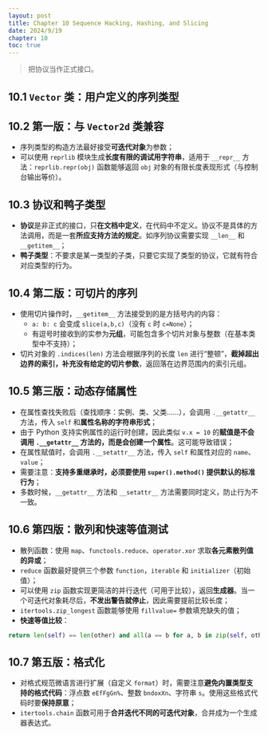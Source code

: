 ```yaml
---
layout: post
title: Chapter 10 Sequence Hacking, Hashing, and Slicing
date: 2024/9/19
chapter: 10
toc: true
---
```


> 把协议当作正式接口。

## 10.1 `Vector` 类：用户定义的序列类型

## 10.2 第一版：与 `Vector2d` 类兼容

- 序列类型的构造方法最好接受**可迭代对象**为参数；
- 可以使用 `reprlib` 模块生成**长度有限的调试用字符串**，适用于 `__repr__` 方法：`reprlib.repr(obj)` 函数能够返回 `obj` 对象的有限长度表现形式（与控制台输出等价）。

## 10.3 协议和鸭子类型

- **协议**是非正式的接口，只**在文档中定义**，在代码中不定义。协议不是具体的方法调用，而是一套**所应支持方法的规定**。如序列协议需要实现 `__len__` 和 `__getitem__`；
- **鸭子类型**：不要求是某一类型的子类，只要它实现了类型的协议，它就有符合对应类型的行为。

## 10.4 第二版：可切片的序列

- 使用切片操作时，`__getitem__` 方法接受到的是方括号内的内容：
    - `a: b: c` 会变成 `slice(a,b,c)`（没有 `c` 时 `c=None`）；
    - 有逗号时接收到的实参为**元组**，可能包含多个切片对象与整数（在基本类型中不支持）；
- 切片对象的 `.indices(len)` 方法会根据序列的长度 `len` 进行“整顿”，**截掉超出边界的索引，补充没有给定的切片参数**，返回落在边界范围内的索引元组。

## 10.5 第三版：动态存储属性

- 在属性查找失败后（查找顺序：实例、类、父类……），会调用 `.__getattr__` 方法，传入 `self` 和**属性名称的字符串形式**；
- 由于 Python 支持实例属性的运行时创建，因此类似 `v.x = 10` 的**赋值是不会调用 `.__getattr__` 方法的，而是会创建一个属性**。这可能导致错误；
- 在属性赋值时，会调用 `.__setattr__` 方法，传入 `self` 和属性对应的 `name`、`value`；
- 需要注意：**支持多重继承时，必须要使用 `super().method()` 提供默认的标准行为**；
- 多数时候，`__getattr__` 方法和 `__setattr__` 方法需要同时定义，防止行为不一致。

## 10.6 第四版：散列和快速等值测试

- 散列函数：使用 `map`、`functools.reduce`、`operator.xor` 求取**各元素散列值的异或**；
- `reduce` 函数最好提供三个参数 `function`，`iterable` 和 `initializer`（初始值）；
- 可以使用 `zip` 函数实现更简洁的并行迭代（可用于比较），返回**生成器**。当一个可迭代对象耗尽后，**不发出警告就停止**，因此需要提前比较长度；
- `itertools.zip_longest` 函数能够使用 `fillvalue=` 参数填充缺失的值；
- **快速等值比较**：

```python
return len(self) == len(other) and all(a == b for a, b in zip(self, other))
```

## 10.7 第五版：格式化

- 对格式规范微语言进行扩展（自定义 `format`）时，需要注意**避免内置类型支持的格式代码**：浮点数 `eEfFgGn%`、整数 `bndoxXn`、字符串 `s`。使用这些格式代码时要**保持原意**；
- `itertools.chain` 函数可用于**合并迭代不同的可迭代对象**，合并成为一个生成器表达式。
